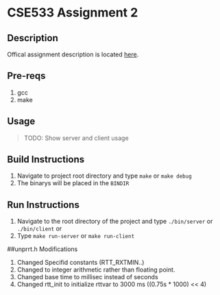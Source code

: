 # CSE533 Assignment 2

## Description

Offical assignment description is located [here](http://www3.cs.stonybrook.edu/~cse533/asgn2/asgn2.html).

## Pre-reqs

1. gcc
2. make

## Usage
> TODO: Show server and client usage

## Build Instructions
1. Navigate to project root directory and type `make` or `make debug`
2. The binarys will be placed in the `BINDIR`

## Run Instructions
1. Navigate to the root directory of the project and type `./bin/server` or `./bin/client`
or
1. Type `make run-server` or `make run-client`


##unprrt.h Modifications
1. Changed Specifid constants (RTT_RXTMIN..)
2. Changed to integer arithmetic rather than floating point.
3. Changed base time to millisec instead of seconds
3. Changed rtt_init to initialize rttvar to 3000 ms ((0.75s * 1000) << 4)